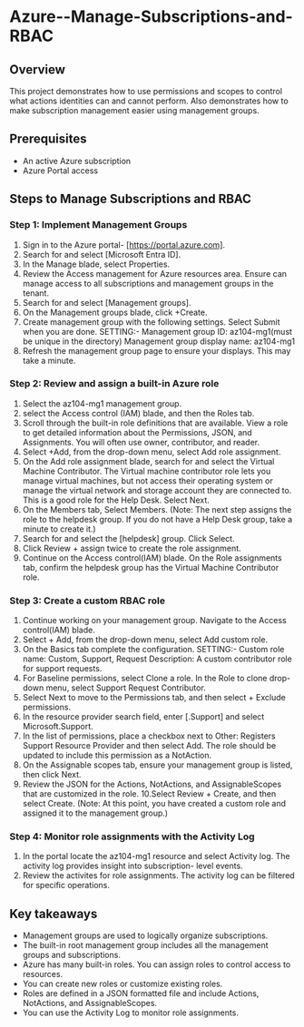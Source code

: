 # Azure--Manage-Subscriptions-and-RBAC
## Overview
This project demonstrates how to use permissions and scopes to control what actions identities can and cannot perform.
Also demonstrates how to make subscription management easier using management groups.

## Prerequisites
- An active Azure subscription
- Azure Portal access

## Steps to Manage Subscriptions and RBAC

### Step 1: Implement Management Groups
1. Sign in to the Azure portal- [https://portal.azure.com].
2. Search for and select [Microsoft Entra ID].
3. In the Manage blade, select Properties.
4. Review the Access management for Azure resources area. Ensure can manage access to all subscriptions and management
   groups in the tenant.
5. Search for and select [Management groups].
6. On the Management groups blade, click +Create.
7. Create management group with the following settings. Select Submit when you are done.
   SETTING:-
   Management group ID: az104-mg1(must be unique in the directory)
   Management group display name: az104-mg1
9. Refresh the management group page to ensure your displays. This may take a minute.

### Step 2: Review and assign a built-in Azure role
1. Select the az104-mg1 management group.
2. select the Access control (IAM) blade, and then the Roles tab.
3. Scroll through the built-in role definitions that are available. View a role to get detailed information about the
   Permissions, JSON, and Assignments. You will often use owner, contributor, and reader.
4. Select +Add, from the drop-down menu, select Add role assignment.
5. On the Add role assignment blade, search for and select the Virtual Machine Contributor. The Virtual machine
   contributor role lets you manage virtual machines, but not access their operating system or manage the virtual network
   and storage account they are connected to. This is a good role for the Help Desk. Select Next.
6. On the Members tab, Select Members.
   (Note: The next step assigns the role to the helpdesk group. If you do not have a Help Desk group, take a minute to 
    create it.)
7. Search for and select the [helpdesk] group. Click Select.
8. Click Review + assign twice to create the role assignment.
9. Continue on the Access control(IAM) blade. On the Role assignments tab, confirm the helpdesk group has the Virtual Machine
   Contributor role.

### Step 3: Create a custom RBAC role
1. Continue working on your management group. Navigate to the Access control(IAM) blade.
2. Select + Add, from the drop-down menu, select Add custom role.
3. On the Basics tab complete the configuration.
   SETTING:-
   Custom role name: Custom, Support, Request
   Description: A custom contributor role for support requests.
5. For Baseline permissions, select Clone a role. In the Role to clone drop-down menu, select Support Request Contributor.
6. Select Next to move to the Permissions tab, and then select + Exclude permissions.
7. In the resource provider search field, enter [.Support] and select Microsoft.Support.
8. In the list of permissions, place a checkbox next to Other: Registers Support Resource Provider and then select Add. The
   role should be updated to include this permission as a NotAction.
9. On the Assignable scopes tab, ensure your management group is listed, then click Next.
10. Review the JSON for the Actions, NotActions, and AssignableScopes that are customized in the role.
10.Select Review + Create, and then select Create.
   (Note: At this point, you have created a custom role and assigned it to the management group.)

### Step 4: Monitor role assignments with the Activity Log
1. In the portal locate the az104-mg1 resource and select Activity log. The activity log provides insight into subscription-
   level events.
2. Review the activites for role assignments. The activity log can be filtered for specific operations.

## Key takeaways
- Management groups are used to logically organize subscriptions.
- The built-in root management group includes all the management groups and subscriptions.
- Azure has many built-in roles. You can assign roles to control access to resources.
- You can create new roles or customize existing roles.
- Roles are defined in a JSON formatted file and include Actions, NotActions, and AssignableScopes.
- You can use the Activity Log to monitor role assignments.
